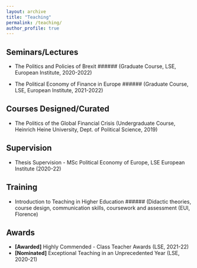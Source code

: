 ```yaml
---
layout: archive
title: "Teaching"
permalink: /teaching/
author_profile: true
---
```


## Seminars/Lectures

* The Politics and Policies of Brexit ###### (Graduate Course, LSE, European Institute, 2020-2022)

* The Political Economy of Finance in Europe ###### (Graduate Course, LSE, European Institute, 2021-2022)

## Courses Designed/Curated

* The Politics of the Global Financial Crisis (Undergraduate Course, Heinrich Heine University, Dept. of Political Science, 2019)

## Supervision

* Thesis Supervision - MSc Political Economy of Europe, LSE European Institute (2020-22)

## Training

* Introduction to Teaching in Higher Education ###### (Didactic theories, course design, communication skills, coursework and assessment (EUI, Florence)

## Awards

* **[Awarded]** Highly Commended - Class Teacher Awards (LSE, 2021-22)
* **[Nominated]** Exceptional Teaching in an Unprecedented Year (LSE, 2020-21)

